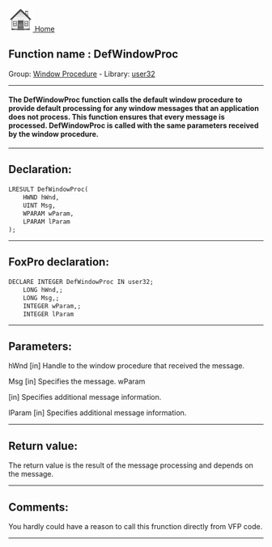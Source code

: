 [<img src="../../images/home.png"> Home ](https://github.com/VFPX/Win32API)  

## Function name : DefWindowProc
Group: [Window Procedure](../../functions_group.md#Window_Procedure)  -  Library: [user32](../../Libraries.md#user32)  
***  


#### The DefWindowProc function calls the default window procedure to provide default processing for any window messages that an application does not process. This function ensures that every message is processed. DefWindowProc is called with the same parameters received by the window procedure. 
***  


## Declaration:
```foxpro  
LRESULT DefWindowProc(
	HWND hWnd,
	UINT Msg,
	WPARAM wParam,
	LPARAM lParam
);  
```  
***  


## FoxPro declaration:
```foxpro  
DECLARE INTEGER DefWindowProc IN user32;
	LONG hWnd,;
	LONG Msg,;
	INTEGER wParam,;
	INTEGER lParam  
```  
***  


## Parameters:
hWnd
[in] Handle to the window procedure that received the message. 

Msg
[in] Specifies the message. 
wParam

[in] Specifies additional message information.

lParam
[in] Specifies additional message information.  
***  


## Return value:
The return value is the result of the message processing and depends on the message.  
***  


## Comments:
You hardly could have a reason to call this frunction directly from VFP code.  
  
***  

